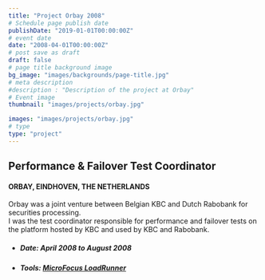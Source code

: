 ```yaml
---
title: "Project Orbay 2008"
# Schedule page publish date
publishDate: "2019-01-01T00:00:00Z"
# event date
date: "2008-04-01T00:00:00Z"
# post save as draft
draft: false
# page title background image
bg_image: "images/backgrounds/page-title.jpg"
# meta description
#description : "Description of the project at Orbay"
# Event image
thumbnail: "images/projects/orbay.jpg"

images: "images/projects/orbay.jpg"
# type
type: "project"
---
```





## Performance & Failover Test Coordinator

#### ORBAY, EINDHOVEN, THE NETHERLANDS

Orbay was a joint venture between Belgian KBC and Dutch Rabobank for securities processing.  
I was the test coordinator responsible for performance and failover tests on the platform hosted by KBC and used by KBC and Rabobank.

*   ##### Date: April 2008 to August 2008

*   ##### Tools: [MicroFocus LoadRunner](https://www.microfocus.com/en-us/products/loadrunner-professional/overview)
